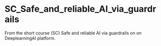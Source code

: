 # SC_Safe_and_reliable_AI_via_guardrails
From the short course (SC) Safe and reliable AI via guardrails on on DeeplearningAI platform.
